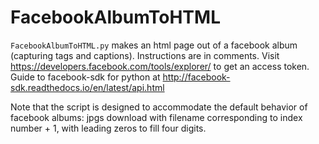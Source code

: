 # FacebookAlbumToHTML
`FacebookAlbumToHTML.py` makes an html page out of a facebook album (capturing tags and captions).  Instructions are in comments. Visit https://developers.facebook.com/tools/explorer/ to get an access token. Guide to facebook-sdk for python at http://facebook-sdk.readthedocs.io/en/latest/api.html

Note that the script is designed to accommodate the default behavior of facebook albums:  jpgs download  with filename corresponding to index number + 1, with leading zeros to fill four digits. 
